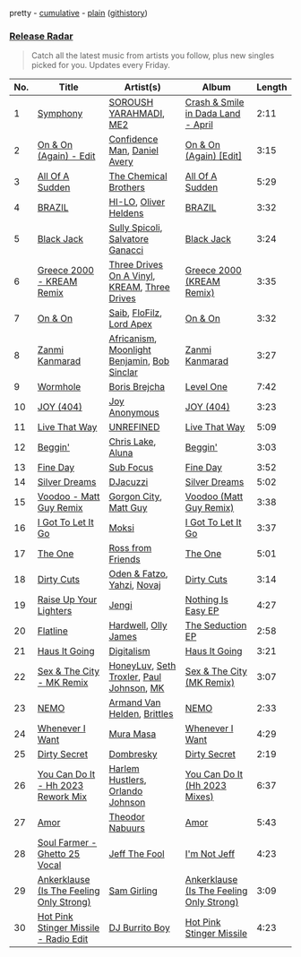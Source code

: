 pretty - [cumulative](/playlists/cumulative/Release%20Radar.md) - [plain](/playlists/plain/37i9dQZEVXbsudmxBFKW7G) ([githistory](https://github.githistory.xyz/vitokorn/spotify-playlist-archive/blob/master/playlists/plain/37i9dQZEVXbsudmxBFKW7G))

### [Release Radar](https://open.spotify.com/playlist/37i9dQZEVXbsudmxBFKW7G)

> Catch all the latest music from artists you follow, plus new singles picked for you. Updates every Friday.

| No. | Title | Artist(s) | Album | Length |
|---|---|---|---|---|
| 1 | [Symphony](https://open.spotify.com/track/2v3Jv6uRKyyF7WprCOxhdB) | [SOROUSH YARAHMADI](https://open.spotify.com/artist/1E5PxKm9kIHw6KHgCkm6hA), [ME2](https://open.spotify.com/artist/6nErdUxP8eWsPkXualjqQ1) | [Crash & Smile in Dada Land - April](https://open.spotify.com/album/3c8quPChWZp7TzsjKhg1Se) | 2:11 |
| 2 | [On & On (Again) - Edit](https://open.spotify.com/track/1tYwSPYzoCZLQKbFbvt0fS) | [Confidence Man](https://open.spotify.com/artist/0RwXnFrEoI8tltFvYpJgP6), [Daniel Avery](https://open.spotify.com/artist/1EULJuDFWpZ9xg4YwtUGGt) | [On & On (Again) [Edit]](https://open.spotify.com/album/6icyrehEsAbRwrnVPvGn5u) | 3:15 |
| 3 | [All Of A Sudden](https://open.spotify.com/track/0RD2AT3sAoSLcMxvcjayrQ) | [The Chemical Brothers](https://open.spotify.com/artist/1GhPHrq36VKCY3ucVaZCfo) | [All Of A Sudden](https://open.spotify.com/album/5hcYHt4yIcGt24boikeG18) | 5:29 |
| 4 | [BRAZIL](https://open.spotify.com/track/1ORp1yoMlfMqlRn83VTB2O) | [HI-LO](https://open.spotify.com/artist/0ETJQforv5OXgDgidQv9qd), [Oliver Heldens](https://open.spotify.com/artist/5nki7yRhxgM509M5ADlN1p) | [BRAZIL](https://open.spotify.com/album/1XpQBTKoUEImwzvgolPS0K) | 3:32 |
| 5 | [Black Jack](https://open.spotify.com/track/0vafgCUl4JE1W12XzjQt0R) | [Sully Spicoli](https://open.spotify.com/artist/5CddVX4EFzNc45Hz41ItWh), [Salvatore Ganacci](https://open.spotify.com/artist/5PdkRVDASsw6P7QoqRpz0F) | [Black Jack](https://open.spotify.com/album/2VtPDl2e0gdn3GxW2Zcfgv) | 3:24 |
| 6 | [Greece 2000 - KREAM Remix](https://open.spotify.com/track/3lLOuE6Z5jlQVqO2bbpC8A) | [Three Drives On A Vinyl](https://open.spotify.com/artist/10feV0eOe64kjUc95Lnfuv), [KREAM](https://open.spotify.com/artist/0DdDnziut7wOo6cAYWVZC5), [Three Drives](https://open.spotify.com/artist/6zgVdOBoN1Fu4JGqd9SZlG) | [Greece 2000 (KREAM Remix)](https://open.spotify.com/album/33SvBsfAut1yQ9BizcWIOV) | 3:35 |
| 7 | [On & On](https://open.spotify.com/track/32xJOfdwWkMvfAtQ6ngg8Y) | [Saib](https://open.spotify.com/artist/6N4HlHINMvoTyAL0yhBUCk), [FloFilz](https://open.spotify.com/artist/39ZQx0618UYVBgGTDOJ2ds), [Lord Apex](https://open.spotify.com/artist/052uglZ4PgpVs8YxEOViXz) | [On & On](https://open.spotify.com/album/3ZIF2Rl32E4uuh9Epth9kQ) | 3:32 |
| 8 | [Zanmi Kanmarad](https://open.spotify.com/track/2Y8XJaIPY2DGGfiY4shPQ4) | [Africanism](https://open.spotify.com/artist/3E9XtGFNNweLtiR8y5aZO5), [Moonlight Benjamin](https://open.spotify.com/artist/6LxshZzgK5fMF4K4yj7FPW), [Bob Sinclar](https://open.spotify.com/artist/5YFS41yoX0YuFY39fq21oN) | [Zanmi Kanmarad](https://open.spotify.com/album/5Nm52LacAzMAmZCLmUQJWA) | 3:27 |
| 9 | [Wormhole](https://open.spotify.com/track/6uWONZ4EV0NcH59BMiMGYx) | [Boris Brejcha](https://open.spotify.com/artist/6caPJFLv1wesmM7gwK1ACy) | [Level One](https://open.spotify.com/album/32nuiBkyfkO2lLAvLgajFz) | 7:42 |
| 10 | [JOY (404)](https://open.spotify.com/track/0tw9UWpHoJCSesaoE4912U) | [Joy Anonymous](https://open.spotify.com/artist/3pK4EcflBpG1Kpmjk5LK2R) | [JOY (404)](https://open.spotify.com/album/2ytlO9BlKlVCWlPVCjKZqn) | 3:23 |
| 11 | [Live That Way](https://open.spotify.com/track/1vC5QlmTIj9DpkyeoJ6zcN) | [UNREFINED](https://open.spotify.com/artist/0WLgZ6t9LyYpHU8Rpnf6av) | [Live That Way](https://open.spotify.com/album/1S9sHDEkMycBqddXWUyurD) | 5:09 |
| 12 | [Beggin'](https://open.spotify.com/track/74nEGIzIefJhJ5qX7NeIAz) | [Chris Lake](https://open.spotify.com/artist/5Igpc9iLZ3YGtKeYfSrrOE), [Aluna](https://open.spotify.com/artist/5ITI6SEoUZMIXXkzCfr4oE) | [Beggin'](https://open.spotify.com/album/4PCf8xkYY6ZlrQh48AQP1V) | 3:03 |
| 13 | [Fine Day](https://open.spotify.com/track/7GAU8ZBz8oplZB8mXl7eHm) | [Sub Focus](https://open.spotify.com/artist/0QaSiI5TLA4N7mcsdxShDO) | [Fine Day](https://open.spotify.com/album/5gjQYP5lrQVPlsyWkHxk08) | 3:52 |
| 14 | [Silver Dreams](https://open.spotify.com/track/6Sbv6TJgcvatSXgBmxCHWX) | [DJacuzzi](https://open.spotify.com/artist/3hEj0DYwUlOtTGWViblxsg) | [Silver Dreams](https://open.spotify.com/album/3g1ZSuhU4XVWtb4CccjtBs) | 5:02 |
| 15 | [Voodoo - Matt Guy Remix](https://open.spotify.com/track/232ah4ValIgz0yevukwnqJ) | [Gorgon City](https://open.spotify.com/artist/4VNQWV2y1E97Eqo2D5UTjx), [Matt Guy](https://open.spotify.com/artist/09eFtzPTf7Rbkb1z7n7S5B) | [Voodoo (Matt Guy Remix)](https://open.spotify.com/album/545u6wtNm4Gjj9oMn0WW8y) | 3:38 |
| 16 | [I Got To Let It Go](https://open.spotify.com/track/2AqWKdWzJiwJr3ckBELdvO) | [Moksi](https://open.spotify.com/artist/5jm3x1qIibWdKSEMw2G011) | [I Got To Let It Go](https://open.spotify.com/album/2Uz8ZxpF0SBT3fH7aQSpmN) | 3:37 |
| 17 | [The One](https://open.spotify.com/track/1HEAdiEtqfNwRiWLBflKgn) | [Ross from Friends](https://open.spotify.com/artist/1Ma3pJzPIrAyYPNRkp3SUF) | [The One](https://open.spotify.com/album/2L9IJGseRrMNGLg8eqzAzv) | 5:01 |
| 18 | [Dirty Cuts](https://open.spotify.com/track/7JYqKyYkcXkRroK8zRknzg) | [Oden & Fatzo](https://open.spotify.com/artist/2YEnrpAWWaNRFumgde1lLH), [Yahzi](https://open.spotify.com/artist/1lGNHgMlFYCmUfTADpCMau), [Novaj](https://open.spotify.com/artist/7dtU7ia6WPN5TfYdeQqXsa) | [Dirty Cuts](https://open.spotify.com/album/009kCVydVtIcfbvkbIgbSY) | 3:14 |
| 19 | [Raise Up Your Lighters](https://open.spotify.com/track/0Gdr3Jj4pt2CiZzZmRnWSg) | [Jengi](https://open.spotify.com/artist/4lgrPvofm0IT605L9OrOTN) | [Nothing Is Easy EP](https://open.spotify.com/album/4nm8MRARxw1YRlVX8m2BBW) | 4:27 |
| 20 | [Flatline](https://open.spotify.com/track/62awLXott9ggv7hooU3ozu) | [Hardwell](https://open.spotify.com/artist/6BrvowZBreEkXzJQMpL174), [Olly James](https://open.spotify.com/artist/04Ze9i5w3NXno5DdMNpJZC) | [The Seduction EP](https://open.spotify.com/album/0o4acAEnhuhzFfOKfNk6vh) | 2:58 |
| 21 | [Haus It Going](https://open.spotify.com/track/3rB9sNH5ZKX6h3M9yrB0sx) | [Digitalism](https://open.spotify.com/artist/2fBURuq7FrlH6z5F92mpOl) | [Haus It Going](https://open.spotify.com/album/3j5NJ5ntHWfcSv785dd2nx) | 3:21 |
| 22 | [Sex & The City - MK Remix](https://open.spotify.com/track/3DtxjODCIa3IsMYlIpmbWt) | [HoneyLuv](https://open.spotify.com/artist/1sl3gVNz3Nxd4poA8f76sl), [Seth Troxler](https://open.spotify.com/artist/3JkLFcTej6tdwZoQT6Nx4B), [Paul Johnson](https://open.spotify.com/artist/4BqZuFqHJ8CLn3ig0f1m0G), [MK](https://open.spotify.com/artist/1yqxFtPHKcGcv6SXZNdyT9) | [Sex & The City (MK Remix)](https://open.spotify.com/album/0wN4OH4Vp79ziKQS8mRX5e) | 3:07 |
| 23 | [NEMO](https://open.spotify.com/track/2RvUquRNqRRCh3y5Ls7DTc) | [Armand Van Helden](https://open.spotify.com/artist/3cQA9WH8liZfeja1DxcDYE), [Brittles](https://open.spotify.com/artist/4AatAhtKlfnbdMwlxdTwwr) | [NEMO](https://open.spotify.com/album/4aYOQcCVX4mIua85Ub8jCi) | 2:33 |
| 24 | [Whenever I Want](https://open.spotify.com/track/28Cg98BS32bN4zUGzVM9Kn) | [Mura Masa](https://open.spotify.com/artist/5Q81rlcTFh3k6DQJXPdsot) | [Whenever I Want](https://open.spotify.com/album/5m1zpQMkKIwT4PaDh9l4rA) | 4:29 |
| 25 | [Dirty Secret](https://open.spotify.com/track/7BnnEny1hfJYK8bkq45R0D) | [Dombresky](https://open.spotify.com/artist/2GVtgxcx7jg5xVCZsIHSGN) | [Dirty Secret](https://open.spotify.com/album/3wj6rlwOQtvaRdvF60Y12B) | 2:19 |
| 26 | [You Can Do It - Hh 2023 Rework Mix](https://open.spotify.com/track/7GE7KIl2S6XoykBK4p3jVt) | [Harlem Hustlers](https://open.spotify.com/artist/1yvbDnjp3rRMPcbzw7NC9C), [Orlando Johnson](https://open.spotify.com/artist/5UzGQ616V87L8VBvAZN7H5) | [You Can Do It (Hh 2023 Mixes)](https://open.spotify.com/album/1QuDRUXLMfGDK902BmcBK3) | 6:37 |
| 27 | [Amor](https://open.spotify.com/track/1TRX46ougg7vg5svSD47Gn) | [Theodor Nabuurs](https://open.spotify.com/artist/0irtNjGbNou5uHDRy4Q6mA) | [Amor](https://open.spotify.com/album/1w0TG0xZG7iRwCm5hbucry) | 5:43 |
| 28 | [Soul Farmer - Ghetto 25 Vocal](https://open.spotify.com/track/6XiVSrzxHa6ufZVj5AKCCS) | [Jeff The Fool](https://open.spotify.com/artist/6ecEpamJKkgb4604pUpCTp) | [I'm Not Jeff](https://open.spotify.com/album/5mNGFBmglzwnziRTcnsRxY) | 4:23 |
| 29 | [Ankerklause (Is The Feeling Only Strong)](https://open.spotify.com/track/3dvInTU2QDIGjIDGrfV4N0) | [Sam Girling](https://open.spotify.com/artist/3zQO5XxE5WRRWqk58vt0dS) | [Ankerklause (Is The Feeling Only Strong)](https://open.spotify.com/album/1AcmrdgJxvJkwZoKJ9s8ww) | 3:09 |
| 30 | [Hot Pink Stinger Missile - Radio Edit](https://open.spotify.com/track/3hcuQuJrGErTkL1wvzLqvF) | [DJ Burrito Boy](https://open.spotify.com/artist/2pFOjtj3qr6VMpwvFTTuFZ) | [Hot Pink Stinger Missile](https://open.spotify.com/album/7t4MX2sGlJB4RkOKkWKd5W) | 4:23 |